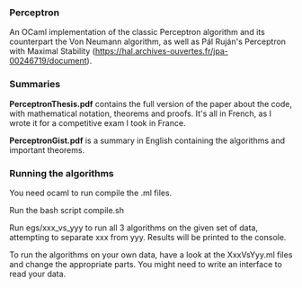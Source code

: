 ### Perceptron
An OCaml implementation of the classic Perceptron algorithm and its counterpart the Von Neumann algorithm, as well as Pál Ruján's Perceptron with Maximal Stability (https://hal.archives-ouvertes.fr/jpa-00246719/document).

### Summaries
**PerceptronThesis.pdf** contains the full version of the paper about the code, with mathematical notation, theorems and proofs. It's all in French, as I wrote it for a competitive exam I took in France.

**PerceptronGist.pdf** is a summary in English containing the algorithms and important theorems.

### Running the algorithms
You need ocaml to run compile the .ml files.

Run the bash script compile.sh

Run egs/xxx_vs_yyy to run all 3 algorithms on the given set of data, attempting to separate xxx from yyy. Results will be printed to the console.

To run the algorithms on your own data, have a look at the XxxVsYyy.ml files and change the appropriate parts. You might need to write an interface to read your data.
